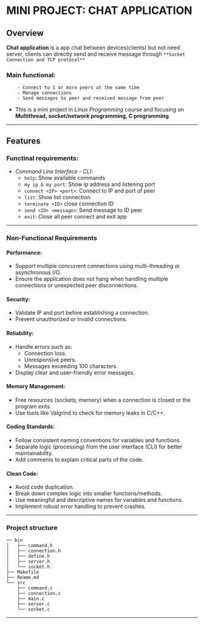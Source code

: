 #       MINI PROJECT: CHAT APPLICATION


## Overview


**Chat application** is a app chat between devices(clients) but not need server, clients can directly send and receive message through `**Socket Connection and TCP protocol**`

### Main functional:

        - Connect to 1 or more peers at the same time
        - Manage connections
        - Send messages to peer and received message from peer

- This is a mini project in *Linux Programming* course and focusing on **Multithread, socket/network programming, C programming**

---


## Features


### Functinal requirements:
- *Command Line Interface - CLI*:
  - `help`: Show available commands
  - `my ip & my port`: Show ip address and listening port
  - `connect <IP> <port>`: Connect to IP and port of peer
  - `list`: Show list connection
  - `terminate <ID>` close connection ID
  - `send <ID> <message>`: Send message to ID peer
  - `exit`: Close all peer connect and exit app
---
### Non-Functional Requirements

#### **Performance:**
- Support multiple concurrent connections using multi-threading or asynchronous I/O.
- Ensure the application does not hang when handling multiple connections or unexpected peer disconnections.

#### **Security:**
- Validate IP and port before establishing a connection.
- Prevent unauthorized or invalid connections.

#### **Reliability:**
- Handle errors such as:
  - Connection loss.
  - Unresponsive peers.
  - Messages exceeding 100 characters.
- Display clear and user-friendly error messages.

#### **Memory Management:**
- Free resources (sockets, memory) when a connection is closed or the program exits.
- Use tools like Valgrind to check for memory leaks in C/C++.

#### **Coding Standards:**
- Follow consistent naming conventions for variables and functions.
- Separate logic (processing) from the user interface (CLI) for better maintainability.
- Add comments to explain critical parts of the code.

#### **Clean Code:**
- Avoid code duplication.
- Break down complex logic into smaller functions/methods.
- Use meaningful and descriptive names for variables and functions.
- Implement robust error handling to prevent crashes.
---

### **Project structure**
```
── bin
│   ├── command.h
│   ├── connection.h
│   ├── define.h
│   ├── server.h
│   └── socket.h
├── Makefile
├── Reame.md
└── src
    ├── command.c
    ├── connection.c
    ├── main.c
    ├── server.c
    └── socket.c

```
---
